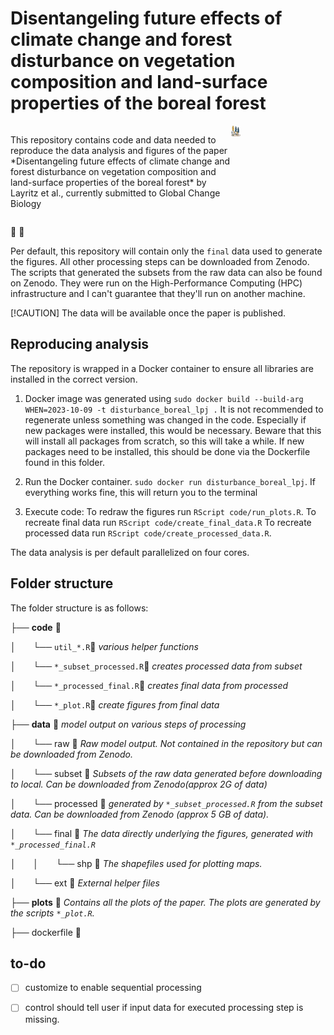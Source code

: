 # Disentangeling future effects of climate change and forest disturbance on vegetation composition and land-surface properties of the boreal forest 


<div style="display: flex; justify-content: space-between;">
  <div style="flex-basis: 70%;">
    <p>This repository contains code and data needed to reproduce the data analysis and figures of the paper *Disentangeling future effects of climate change and forest disturbance on vegetation composition and land-surface properties of the boreal forest* by Layritz et al., currently submitted to Global Change Biology</p>
  </div>
  <div style="flex-basis: 30%;">
    <img src="figures/github_viz.png" alt="Your Image" style="width: 10%;">
  </div>
</div>



 &#x1F332; &#x1F333;

Per default, this repository will contain only the `final` data used to generate the figures. All other processing steps can be downloaded from Zenodo. The  scripts that generated the subsets from the raw data can also be found on Zenodo. They were run on the High-Performance Computing (HPC) infrastructure and I can't guarantee that they'll run on another machine.

[!CAUTION] The data will be available once the paper is published.

## Reproducing analysis

The repository is wrapped in a Docker container to ensure all libraries are installed in the correct version.

1. Docker image was generated using `sudo docker build --build-arg WHEN=2023-10-09 -t disturbance_boreal_lpj .` It is not recommended to regenerate unless something was changed in the code. Especially if new packages were installed, this would be necessary. Beware that this will install all packages from scratch, so this will take a while. If new packages need to be installed, this should be done via the Dockerfile found in this folder.

2. Run the Docker container. `sudo docker run disturbance_boreal_lpj`. If everything works fine, this will return you to the terminal

3. Execute code: To redraw the figures run `RScript code/run_plots.R`. To recreate final data run `RScript code/create_final_data.R` To recreate processed data run `RScript code/create_processed_data.R`. 

The data analysis is per default parallelized on four cores. 

## Folder structure

The folder structure is as follows:

├── **code** &#x1F4C1;

│&nbsp; &nbsp; &nbsp; &nbsp;└──  `util_*.R`&#x1F4C4; *various helper functions*

│&nbsp; &nbsp; &nbsp; &nbsp;└──  `*_subset_processed.R`&#x1F4C4; *creates processed data from subset*

│&nbsp; &nbsp; &nbsp; &nbsp;└──  `*_processed_final.R`&#x1F4C4; *creates final data from processed*

│&nbsp; &nbsp; &nbsp; &nbsp;└──  `*_plot.R`&#x1F4C4; *create figures from final data*

├── **data** &#x1F4C1;  *model output on various steps of processing*

│&nbsp; &nbsp; &nbsp; &nbsp;└── raw &#x1F4C1; *Raw model output. Not contained in the repository but can be downloaded from Zenodo.*
  
│&nbsp; &nbsp; &nbsp; &nbsp;└── subset &#x1F4C1;  *Subsets of the raw data generated before downloading to local. Can be downloaded from Zenodo(approx 2G of data)*
  
│&nbsp; &nbsp; &nbsp; &nbsp;└── processed &#x1F4C1; *generated by `*_subset_processed.R` from the subset data. Can be downloaded from Zenodo (approx 5 GB of data).*
  
│&nbsp; &nbsp; &nbsp; &nbsp;└── final &#x1F4C1;  *The data directly underlying the figures, generated with  `*_processed_final.R`*

│&nbsp; &nbsp; &nbsp; &nbsp;│&nbsp; &nbsp; &nbsp; &nbsp;└── shp &#x1F4C1; *The shapefiles used for plotting maps.*

│&nbsp; &nbsp; &nbsp; &nbsp;└── ext &#x1F4C1;  *External helper files*
  
├── **plots** &#x1F4C1; *Contains all the plots of the paper. The plots are generated by the scripts `*_plot.R`.*

├── dockerfile &#x1F4C4;
 


## to-do

- [ ] customize to enable sequential processing
- [ ] control should tell user if input data for executed processing step is missing.

  
